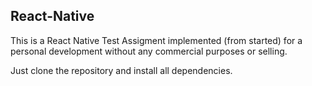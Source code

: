 ## React-Native

This is a React Native Test Assigment implemented (from started) for a personal development without any commercial purposes or selling.

Just clone the repository and install all dependencies.


